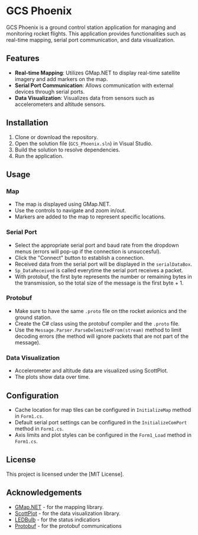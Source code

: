 # GCS Phoenix

GCS Phoenix is a ground control station application for managing and monitoring rocket flights. This application provides functionalities such as real-time mapping, serial port communication, and data visualization.

## Features

- **Real-time Mapping**: Utilizes GMap.NET to display real-time satellite imagery and add markers on the map.
- **Serial Port Communication**: Allows communication with external devices through serial ports.
- **Data Visualization**: Visualizes data from sensors such as accelerometers and altitude sensors.

## Installation

1. Clone or download the repository.
2. Open the solution file (`GCS_Phoenix.sln`) in Visual Studio.
3. Build the solution to resolve dependencies.
4. Run the application.

## Usage

### Map

- The map is displayed using GMap.NET.
- Use the controls to navigate and zoom in/out.
- Markers are added to the map to represent specific locations.

### Serial Port

- Select the appropriate serial port and baud rate from the dropdown menus (errors will pop-up if the connection is unsuccesful).
- Click the "Connect" button to establish a connection.
- Received data from the serial port will be displayed in the `serialDataBox`.
- `Sp_DataReceived` is called everytime the serial port receives a packet.
- With protobuf, the first byte represents the number or remaining bytes in the transmission, so the total size of the message is the first byte + 1.

### Protobuf

- Make sure to have the same `.proto` file on tthe rocket avionics and the ground station.
- Create the C# class using the protobuf compiler and the `.proto` file.
- Use the `Message.Parser.ParseDelemitedFrom(stream)` method to limit decoding errors (the method will ignore packets that are not part of the message).

### Data Visualization

- Accelerometer and altitude data are visualized using ScottPlot.
- The plots show data over time.

## Configuration

- Cache location for map tiles can be configured in `InitializeMap` method in `Form1.cs`.
- Default serial port settings can be configured in the `InitializeComPort` method in `Form1.cs`.
- Axis limits and plot styles can be configured in the `Form1_Load` method in `Form1.cs`.


## License

This project is licensed under the [MIT License].

## Acknowledgements

- [GMap.NET](https://github.com/radioman/greatmaps) - for the mapping library.
- [ScottPlot](https://github.com/ScottPlot/ScottPlot) - for the data visualization library.
- [LEDBulb](https://github.com/A9G-Data-Droid/LEDBulb) - for the status indicatiors
- [Protobuf](https://github.com/protocolbuffers/protobuf) - for the protobuf communications
